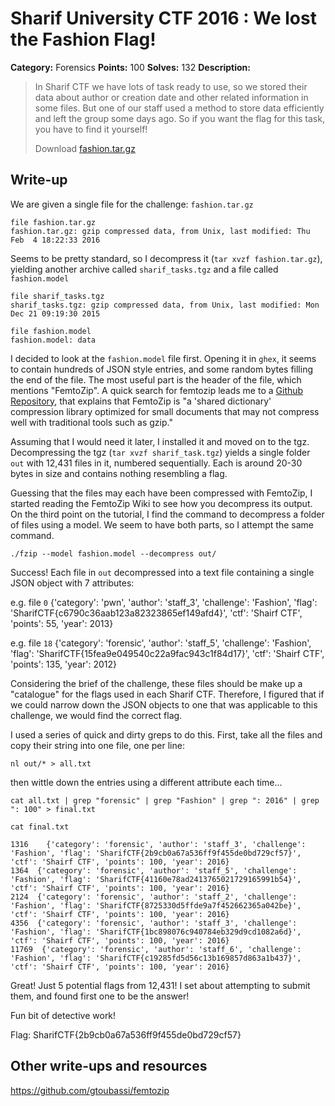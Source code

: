 # Sharif University CTF 2016 : We lost the Fashion Flag!

**Category:** Forensics
**Points:** 100
**Solves:** 132
**Description:**

> In Sharif CTF we have lots of task ready to use, so we stored their data about author or creation date and other related information in some files. But one of our staff used a method to store data efficiently and left the group some days ago. So if you want the flag for this task, you have to find it yourself!
> 
> Download [fashion.tar.gz](./fashion.tar.gz)


## Write-up

We are given a single file for the challenge: `fashion.tar.gz`

```
file fashion.tar.gz
fashion.tar.gz: gzip compressed data, from Unix, last modified: Thu Feb  4 18:22:33 2016
```

Seems to be pretty standard, so I decompress it (`tar xvzf fashion.tar.gz`), yielding another archive called `sharif_tasks.tgz` and a file called `fashion.model`

```
file sharif_tasks.tgz
sharif_tasks.tgz: gzip compressed data, from Unix, last modified: Mon Dec 21 09:19:30 2015
```

```
file fashion.model
fashion.model: data
```

I decided to look at the `fashion.model` file first. Opening it in `ghex`, it seems to contain hundreds of JSON style entries, and some random bytes filling the end of the file. The most useful part is the header of the file, which mentions "FemtoZip". A quick search for femtozip leads me to a [Github Repository](https://github.com/gtoubassi/femtozip "FemtoZip Github Repository"), that explains that FemtoZip is "a 'shared dictionary' compression library optimized for small documents that may not compress well with traditional tools such as gzip."

Assuming that I would need it later, I installed it and moved on to the tgz.
Decompressing the tgz (`tar xvzf sharif_task.tgz`) yields a single folder `out` with 12,431 files in it, numbered sequentially. Each is around 20-30 bytes in size and contains nothing resembling a flag.

Guessing that the files may each have been compressed with FemtoZip, I started reading the FemtoZip Wiki to see how you decompress its output.
On the third point on the tutorial, I find the command to decompress a folder of files using a model. We seem to have both parts, so I attempt the same command.

```
./fzip --model fashion.model --decompress out/
```

Success! Each file in `out` decompressed into a text file containing a single JSON object with 7 attributes:

e.g. file `0`
{'category': 'pwn', 'author': 'staff_3', 'challenge': 'Fashion', 'flag': 'SharifCTF{c6790c36aab123a82323865ef149afd4}', 'ctf': 'Shairf CTF', 'points': 55, 'year': 2013}

e.g. file `18`
{'category': 'forensic', 'author': 'staff_5', 'challenge': 'Fashion', 'flag': 'SharifCTF{15fea9e049540c22a9fac943c1f84d17}', 'ctf': 'Shairf CTF', 'points': 135, 'year': 2012}

Considering the brief of the challenge, these files should be make up a "catalogue" for the flags used in each Sharif CTF. Therefore, I figured that if we could narrow down the JSON objects to one that was applicable to this challenge, we would find the correct flag.

I used a series of quick and dirty greps to do this. First, take all the files and copy their string into one file, one per line:

```
nl out/* > all.txt
```

then wittle down the entries using a different attribute each time...

```
cat all.txt | grep "forensic" | grep "Fashion" | grep ": 2016" | grep ": 100" > final.txt

cat final.txt

1316    {'category': 'forensic', 'author': 'staff_3', 'challenge': 'Fashion', 'flag': 'SharifCTF{2b9cb0a67a536ff9f455de0bd729cf57}', 'ctf': 'Shairf CTF', 'points': 100, 'year': 2016}
1364  {'category': 'forensic', 'author': 'staff_5', 'challenge': 'Fashion', 'flag': 'SharifCTF{41160e78ad2413765021729165991b54}', 'ctf': 'Shairf CTF', 'points': 100, 'year': 2016}
2124  {'category': 'forensic', 'author': 'staff_2', 'challenge': 'Fashion', 'flag': 'SharifCTF{8725330d5ffde9a7f452662365a042be}', 'ctf': 'Shairf CTF', 'points': 100, 'year': 2016}
4356  {'category': 'forensic', 'author': 'staff_3', 'challenge': 'Fashion', 'flag': 'SharifCTF{1bc898076c940784eb329d9cd1082a6d}', 'ctf': 'Shairf CTF', 'points': 100, 'year': 2016}
11769  {'category': 'forensic', 'author': 'staff_6', 'challenge': 'Fashion', 'flag': 'SharifCTF{c19285fd5d56c13b169857d863a1b437}', 'ctf': 'Shairf CTF', 'points': 100, 'year': 2016}
```

Great! Just 5 potential flags from 12,431! I set about attempting to submit them, and found first one to be the answer!

Fun bit of detective work!

Flag: SharifCTF{2b9cb0a67a536ff9f455de0bd729cf57}

## Other write-ups and resources

https://github.com/gtoubassi/femtozip
